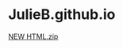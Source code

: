 # JulieB.github.io
[NEW HTML.zip](https://github.com/JulieB2000/JulieB.github.io/files/10662905/NEW.HTML.zip)
